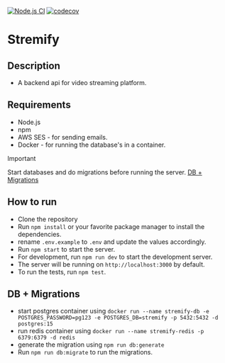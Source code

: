 [![Node.js CI](https://github.com/jay-bhogayata/stremify/actions/workflows/CI.yaml/badge.svg)](https://github.com/jay-bhogayata/stremify/actions/workflows/CI.yaml)
[![codecov](https://codecov.io/gh/jay-bhogayata/stremify/branch/dev/graph/badge.svg?token=TX4OV0SUR3)](https://codecov.io/gh/jay-bhogayata/stremify)
# Stremify

## Description

- A backend api for video streaming platform.


## Requirements

- Node.js
- npm
- AWS SES - for sending emails.
- Docker - for running the database's in a container.


> [!IMPORTANT]  
> Start databases and do migrations before running the server. [DB + Migrations](#db--migrations)

## How to run

- Clone the repository
- Run `npm install` or your favorite package manager to install the dependencies.
- rename `.env.example` to `.env` and update the values accordingly.
- Run `npm start` to start the server.
- For development, run `npm run dev` to start the development server.
- The server will be running on `http://localhost:3000` by default.
- To run the tests, run `npm test`.

## DB + Migrations

- start postgres container using `docker run --name stremify-db -e POSTGRES_PASSWORD=pg123 -e POSTGRES_DB=stremify -p 5432:5432 -d postgres:15`
- run redis container using `docker run --name stremify-redis -p 6379:6379 -d redis`
- generate the migration using `npm run db:generate`
- Run `npm run db:migrate` to run the migrations.